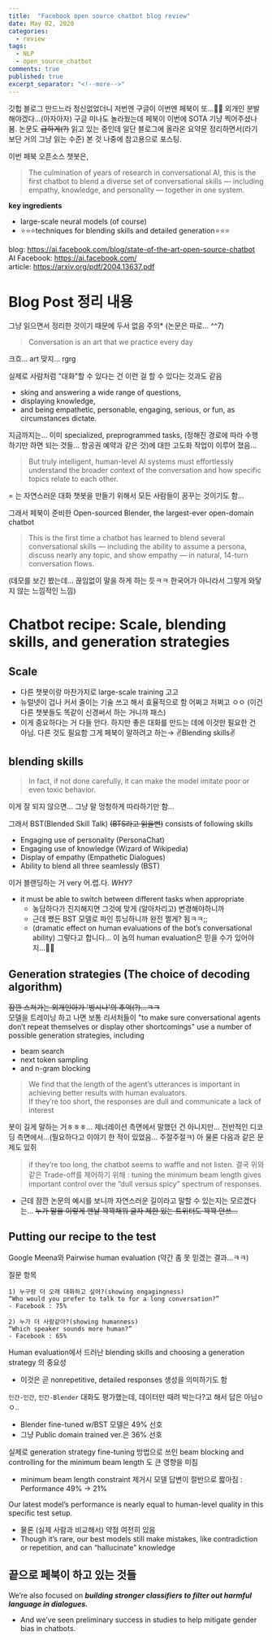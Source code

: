 ```yaml
---
title:  "Facebook open source chatbot blog review"
date: May 02, 2020
categories:
  - review
tags:
  - NLP
  - open_source_chatbot
comments: true
published: true
excerpt_separator: "<!--more-->"
---
```


깃헙 블로그 만드느라 정신없었더니 저번엔 구글이 이번엔 페북이 또...🤦‍♀️ 외개인 분발해야겠다...(아자아자) 구글 미나도 놀라웠는데 페북이 이번에 SOTA 기냥 찍어주셨나 봄. 논문도 ~~급하게(?)~~ 읽고 있는 중인데 일단 블로그에 올라온 요약문 정리하면서(라기 보단 거의 그냥 읽는 수준) 본 것 나중에 참고용으로 포스팅. <!--more-->


이번 페북 오픈소스 챗봇은,
> The culmination of years of research in conversational AI, this is the first chatbot to blend a diverse set of conversational skills — including empathy, knowledge, and personality — together in one system.

**key ingredients**
- large-scale neural models (of course)
- ⭐️⭐️⭐️techniques for blending skills and detailed generation⭐️⭐️⭐️

blog: <https://ai.facebook.com/blog/state-of-the-art-open-source-chatbot>  
AI Facebook: <https://ai.facebook.com/>  
article: <https://arxiv.org/pdf/2004.13637.pdf>


# Blog Post 정리 내용
그냥 읽으면서 정리한 것이기 때문에 두서 없음 주의* (논문은 따로... ^^7)

> Conversation is an art that we practice every day

크흐... art 맞지... rgrg  

실제로 사람처럼 "대화"할 수 있다는 건 이런 걸 할 수 있다는 것과도 같음 
- sking and answering a wide range of questions,
- displaying knowledge,
- and being empathetic, personable, engaging, serious, or fun, as circumstances dictate.  

지금까지는... 이미 specialized, preprogrammed tasks, (정해진 경로에 따라 수행하기만 하면 되는 것들... 항공권 예약과 같은 것)에 대한 고도화 작업이 이루어 졌음...

> But truly intelligent, human-level AI systems must effortlessly understand the broader context of the conversation and how specific topics relate to each other.

= 는 자연스러운 대화 챗봇을 만들기 위해서 모든 사람들이 꿈꾸는 것이기도 함...  

그래서 페북이 준비한 Open-sourced Blender, the largest-ever open-domain chatbot
> This is the first time a chatbot has learned to blend several conversational skills — including the ability to assume a persona, discuss nearly any topic, and show empathy — in natural, 14-turn conversation flows.

(데모를 보긴 봤는데... 끊임없이 말을 하게 하는 듯ㅋㅋ 한국어가 아니라서 그렇게 와닿지 않는 느낌적인 느낌)

# Chatbot recipe: Scale, blending skills, and generation strategies
## Scale
- 다른 챗봇이랑 마찬가지로 large-scale training 고고
- 뉴럴넷이 겁나 커서 줄이는 기술 쓰고 해서 효율적으로 함 어쩌고 저쩌고 ㅇㅇ (이건 다른 챗봇들도 똑같이 신경써서 하는 거니까 패스)
- 이게 중요하다는 거 다들 안다. 하지만 좋은 대화를 만드는 데에 이것만 필요한 건 아님. 다른 것도 필요함 그게 페북이 말하려고 하는→ ✌️Blending skills✌️

## blending skills
> In fact, if not done carefully, it can make the model imitate poor or even toxic behavior.  

이게 잘 되지 않으면... 그냥 말 멍청하게 따라하기만 함...  

그래서 BST(Blended Skill Talk) ~~(BTS라고 읽을뻔)~~ consists of following skills 
- Engaging use of personality (PersonaChat)
- Engaging use of knowledge (Wizard of Wikipedia) 
- Display of empathy (Empathetic Dialogues) 
- Ability to blend all three seamlessly (BST)

이거 블랜딩하는 거 very 어.렵.다. *WHY?* 
- it must be able to switch between different tasks when appropriate 
  - 농담하다가 진지해지면 그것에 맞게 (알아차리고) 변경해야하니까 
  - 근데 쨌든 BST 모델로 파인 튜닝하니까 완전 쩔게? 됨ㅋㅋ;; 
  - (dramatic effect on human evaluations of the bot’s conversational ability) 그렇다고 합니다... 이 놈의 human evaluation은 믿을 수가 있어야지...🍒🍒

## Generation strategies (The choice of decoding algorithm)
~~잠깐 스쳐가는 외개인아가 '빙시나'의 추억(?)...ㅋㅋ~~  
모델을 트레이닝 하고 나면 보통 리서처들이 "to make sure conversational agents don’t repeat themselves or display other shortcomings" use a number of possible generation strategies, including 
- beam search 
- next token sampling 
- and n-gram blocking

> We find that the length of the agent’s utterances is important in achieving better results with human evaluators.<br>If they’re too short, the responses are dull and communicate a lack of interest

봇이 길게 말하는 거ㅎㅎㅎ... 제너레이션 측면에서 말했던 건 아니지만... 전반적인 디코딩 측면에서...(필요하다고 이야기 한 적이 있었음... 주절주절ㅋ) 아 물론 다음과 같은 문제도 있쥐

> if they’re too long, the chatbot seems to waffle and not listen.
결국 위와같은 Trade-off를 제어하기 위해 : tuning the minimum beam length gives important control over the “dull versus spicy” spectrum of responses.

- 근데 잠깐 논문의 예시를 보니까 자연스러운 길이라고 말할 수 있는지는 모르겠다는... ~~누가 말을 이렇게 맨날 꽉꽉채워 글자 제한 있는 트위터도 꽉꽉 안쓰...~~
 
## Putting our recipe to the test
Google Meena와 Pairwise human evaluation (약간 좀 못 믿겠는 결과...ㅋㅋ)

질문 항목 
```
1) 누구랑 더 오래 대화하고 싶어?(showing engagingness)
“Who would you prefer to talk to for a long conversation?” 
- Facebook : 75%

2) 누가 더 사람같아?(showing humanness)
“Which speaker sounds more human?” 
- Facebook : 65%
```

Human evaluation에서 드러난 blending skills and choosing a generation strategy 의 중요성
- 이것은 곧 nonrepetitive, detailed responses 생성을 의미하기도 함

`인간-인간`, `인간-Blender` 대화도 평가했는데, 데이터만 때려 박는다?고 해서 답은 아님ㅇㅇ..
- Blender fine-tuned w/BST 모델은 49% 선호
- 그냥 Public domain trained ver.은 36% 선호 

실제로 generation strategy fine-tuning 방법으로 쓰인 beam blocking and controlling for the minimum beam length 도 큰 영향을 미침
- minimum beam length constraint 제거시 모델 답변이 절반으로 짧아짐 : Performance 49% → 21%

Our latest model’s performance is nearly equal to human-level quality in this specific test setup.
- 물론 (실제 사람과 비교해서) 약점 여전히 있음 
- Though it’s rare, our best models still make mistakes, like contradiction or repetition, and can “hallucinate” knowledge

## 끝으로 페북이 하고 있는 것들
We’re also focused on ***building stronger classifiers to filter out harmful language in dialogues.*** 
- And we’ve seen preliminary success in studies to help mitigate gender bias in chatbots.

